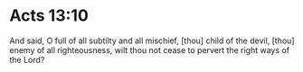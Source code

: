 # Acts 13:10

And said, O full of all subtilty and all mischief, [thou] child of the devil, [thou] enemy of all righteousness, wilt thou not cease to pervert the right ways of the Lord?